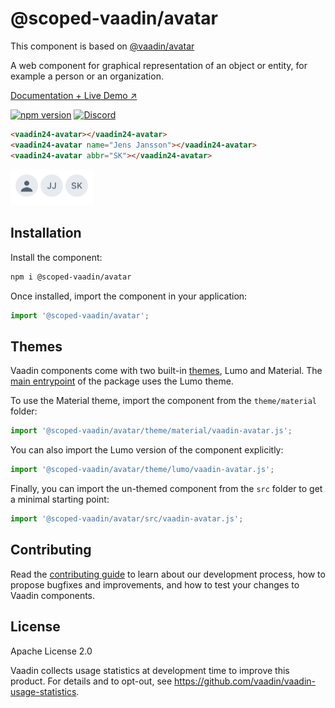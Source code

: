 # @scoped-vaadin/avatar

This component is based on [@vaadin/avatar](https://www.npmjs.com/package/@vaadin/avatar)

A web component for graphical representation of an object or entity, for example a person or an organization.

[Documentation + Live Demo ↗](https://vaadin.com/docs/latest/components/avatar)

[![npm version](https://badgen.net/npm/v/@scoped-vaadin/avatar)](https://www.npmjs.com/package/@scoped-vaadin/avatar)
[![Discord](https://img.shields.io/discord/732335336448852018?label=discord)](https://discord.gg/PHmkCKC)

```html
<vaadin24-avatar></vaadin24-avatar>
<vaadin24-avatar name="Jens Jansson"></vaadin24-avatar>
<vaadin24-avatar abbr="SK"></vaadin24-avatar>
```

[<img src="https://raw.githubusercontent.com/vaadin/web-components/master/packages/avatar/screenshot.png" width="132" alt="Screenshot of vaadin-avatar">](https://vaadin.com/docs/latest/components/avatar)

## Installation

Install the component:

```sh
npm i @scoped-vaadin/avatar
```

Once installed, import the component in your application:

```js
import '@scoped-vaadin/avatar';
```

## Themes

Vaadin components come with two built-in [themes](https://vaadin.com/docs/latest/styling), Lumo and Material.
The [main entrypoint](https://github.com/vaadin/web-components/blob/master/packages/avatar/vaadin-avatar.js) of the package uses the Lumo theme.

To use the Material theme, import the component from the `theme/material` folder:

```js
import '@scoped-vaadin/avatar/theme/material/vaadin-avatar.js';
```

You can also import the Lumo version of the component explicitly:

```js
import '@scoped-vaadin/avatar/theme/lumo/vaadin-avatar.js';
```

Finally, you can import the un-themed component from the `src` folder to get a minimal starting point:

```js
import '@scoped-vaadin/avatar/src/vaadin-avatar.js';
```

## Contributing

Read the [contributing guide](https://vaadin.com/docs/latest/contributing/overview) to learn about our development process, how to propose bugfixes and improvements, and how to test your changes to Vaadin components.

## License

Apache License 2.0

Vaadin collects usage statistics at development time to improve this product.
For details and to opt-out, see https://github.com/vaadin/vaadin-usage-statistics.
